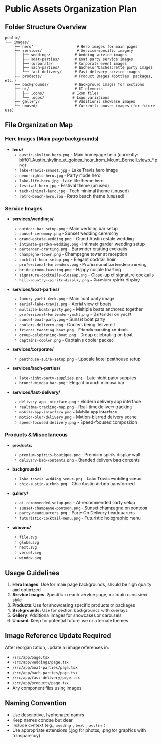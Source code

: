 # Public Assets Organization Plan

## Folder Structure Overview

```
public/
└── images/
    ├── hero/                    # Hero images for main pages
    ├── services/                # Service-specific imagery
    │   ├── weddings/           # Wedding service images
    │   ├── boat-parties/       # Boat party service images
    │   ├── corporate/          # Corporate event images
    │   ├── bach-parties/       # Bachelor/bachelorette party images
    │   └── fast-delivery/      # Fast delivery service images
    ├── products/               # Product images (bottles, packages, etc.)
    ├── backgrounds/            # Background images for sections
    ├── ui/                     # UI elements
    │   ├── icons/             # Icon files
    │   └── logos/             # Logo variations
    ├── gallery/                # Additional showcase images
    └── unused/                 # Currently unused images (for future use)
```

## File Organization Map

### Hero Images (Main page backgrounds)
- **hero/**
  - `austin-skyline-hero.png` - Main homepage hero (currently: biff01_Austin_skyline_at_golden_hour_from_Mount_Bonnell_viewp_*.png)
  - `lake-travis-sunset.jpg` - Lake Travis hero image
  - `neon-nights-hero.jpg` - Party mode hero
  - `lake-life-hero.jpg` - Lake life theme hero
  - `festival-hero.jpg` - Festival theme (unused)
  - `tech-minimal-hero.jpg` - Tech minimal theme (unused)
  - `retro-beach-hero.jpg` - Retro beach theme (unused)

### Service Images
- **services/weddings/**
  - `outdoor-bar-setup.png` - Main wedding bar setup
  - `sunset-ceremony.png` - Sunset wedding ceremony
  - `grand-estate-wedding.png` - Grand Austin estate wedding
  - `intimate-garden-wedding.png` - Intimate garden wedding setup
  - `bartender-crafting.png` - Bartender crafting cocktails
  - `champagne-tower.png` - Champagne tower at reception
  - `cocktail-hour-setup.png` - Elegant cocktail hour
  - `professional-bartenders.png` - Professional bartenders serving
  - `bride-groom-toasting.png` - Happy couple toasting
  - `signature-cocktails-closeup.png` - Close-up of signature cocktails
  - `hill-country-spirits-display.png` - Premium spirits display

- **services/boat-parties/**
  - `luxury-yacht-deck.png` - Main boat party image
  - `aerial-lake-travis.png` - Aerial view of boats
  - `multiple-boats-party.png` - Multiple boats anchored together
  - `professional-bartender-yacht.png` - Bartender on yacht
  - `sunset-boat-party.png` - Sunset boat party
  - `coolers-delivery.png` - Coolers being delivered
  - `friends-toasting-boat.png` - Friends toasting on deck
  - `group-celebrating-boat.png` - Group celebrating on boat
  - `captains-cooler.png` - Captain's cooler packed

- **services/corporate/**
  - `penthouse-suite-setup.png` - Upscale hotel penthouse setup

- **services/bach-parties/**
  - `late-night-party-supplies.png` - Late night party supplies
  - `brunch-mimosa-bar.png` - Elegant brunch mimosa bar

- **services/fast-delivery/**
  - `delivery-app-interface.png` - Modern delivery app interface
  - `realtime-tracking-map.png` - Real-time delivery tracking
  - `mobile-app-interface.png` - Mobile app interface
  - `motion-blur-delivery.png` - Motion-blurred delivery scene
  - `speed-focused-delivery.png` - Speed-focused composition

### Products & Miscellaneous
- **products/**
  - `premium-spirits-boutique.png` - Premium spirits display wall
  - `delivery-bag-contents.png` - Branded delivery bag contents

- **backgrounds/**
  - `lake-travis-wedding-venue.png` - Lake Travis wedding venue
  - `chic-austin-airbnb.png` - Chic Austin Airbnb transformed

- **gallery/**
  - `ai-recommended-setup.png` - AI-recommended party setup
  - `sunset-champagne-pontoon.png` - Sunset champagne on pontoon
  - `party-headquarters.png` - Party On Delivery headquarters
  - `futuristic-cocktail-menu.png` - Futuristic holographic menu

- **ui/icons/**
  - `file.svg`
  - `globe.svg`
  - `next.svg`
  - `vercel.svg`
  - `window.svg`

## Usage Guidelines

1. **Hero Images**: Use for main page backgrounds, should be high quality and optimized
2. **Service Images**: Specific to each service page, maintain consistent style
3. **Products**: Use for showcasing specific products or packages
4. **Backgrounds**: Use for section backgrounds with overlays
5. **Gallery**: Additional images for showcases or carousels
6. **Unused**: Keep for potential future use or alternate themes

## Image Reference Update Required

After reorganization, update all image references in:
- `/src/app/page.tsx`
- `/src/app/weddings/page.tsx`
- `/src/app/boat-parties/page.tsx`
- `/src/app/bach-parties/page.tsx`
- `/src/app/fast-delivery/page.tsx`
- `/src/app/products/page.tsx`
- Any component files using images

## Naming Convention

- Use descriptive, hyphenated names
- Keep names concise but clear
- Include context (e.g., `wedding-`, `boat-`, `austin-`)
- Use appropriate extensions (.jpg for photos, .png for graphics with transparency)
